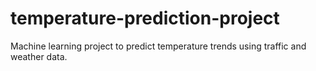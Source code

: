 # temperature-prediction-project
Machine learning project to predict temperature trends using traffic and weather data.
